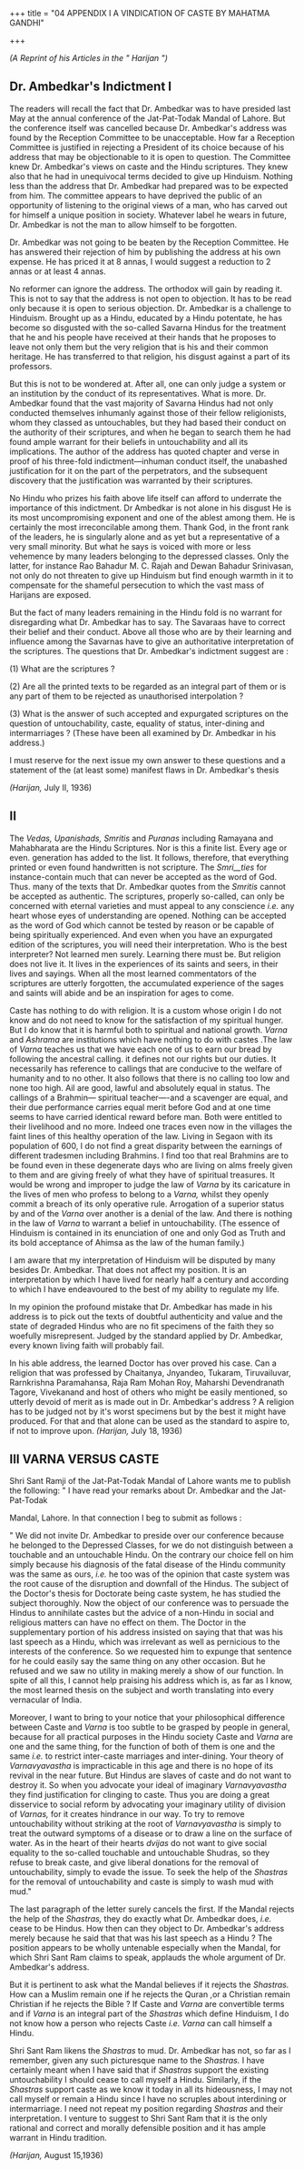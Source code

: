 +++
title = "04 APPENDIX I A VINDICATION OF CASTE BY MAHATMA GANDHI"

+++

_(A Reprint of his Articles in the " Harijan ")_

## **Dr. Ambedkar's Indictment I**

The readers will recall the fact that Dr. Ambedkar was to have presided last May at the annual conference of the Jat-Pat-Todak Mandal of Lahore. But the conference itself was cancelled because Dr. Ambedkar's address was found by the Reception Committee to be unacceptable. How far a Reception Committee is justified in rejecting a President of its choice because of his address that may be objectionable to it is open to question. The Committee knew Dr. Ambedkar's views on caste and the Hindu scriptures. They knew also that he had in unequivocal terms decided to give up Hinduism. Nothing less than the address that Dr. Ambedkar had prepared was to be expected from him. The committee appears to have deprived the public of an opportunity of listening to the original views of a man, who has carved out for himself a unique position in society. Whatever label he wears in future, Dr. Ambedkar is not the man to allow himself to be forgotten.

Dr. Ambedkar was not going to be beaten by the Reception Committee. He has answered their rejection of him by publishing the address at his own expense. He has priced it at 8 annas, I would suggest a reduction to 2 annas or at least 4 annas.

No reformer can ignore the address. The orthodox will gain by reading it. This is not to say that the address is not open to objection. It has to be read only because it is open to serious objection. Dr. Ambedkar is a challenge to Hinduism. Brought up as a Hindu, educated by a Hindu potentate, he has become so disgusted with the so-called Savarna Hindus for the treatment that he and his people have received at their hands that he proposes to leave not only them but the very religion that is his and their common heritage. He has transferred to that religion, his disgust against a part of its professors.

But this is not to be wondered at. After all, one can only judge a system or an institution by the conduct of its representatives. What is more. Dr. Ambedkar found that the vast majority of Savarna Hindus had not only conducted themselves inhumanly against those of their fellow religionists, whom they classed as untouchables, but they had based their conduct on the authority of their scriptures, and when he began to search them he had found ample warrant for their beliefs in untouchability and all its implications. The author of the address has quoted chapter and verse in proof of his three-fold indictment—inhuman conduct itself, the unabashed justification for it on the part of the perpetrators, and the subsequent discovery that the justification was warranted by their scriptures.

No Hindu who prizes his faith above life itself can afford to underrate the importance of this indictment. Dr Ambedkar is not alone in his disgust He is its most uncompromising exponent and one of the ablest among them. He is certainly the most irreconcilable among them. Thank God, in the front rank of the leaders, he is singularly alone and as yet but a representative of a very small minority. But what he says is voiced with more or less vehemence by many leaders belonging to the depressed classes. Only the latter, for instance Rao Bahadur M. C. Rajah and Dewan Bahadur Srinivasan, not only do not threaten to give up Hinduism but find enough warmth in it to compensate for the shameful persecution to which the vast mass of Harijans are exposed.

But the fact of many leaders remaining in the Hindu fold is no warrant for disregarding what Dr. Ambedkar has to say. The Savaraas have to correct their belief and their conduct. Above all those who are by their learning and influence among the Savarnas have to give an authoritative interpretation of the scriptures. The questions that Dr. Ambedkar's indictment suggest are :

(1) What are the scriptures ?

(2) Are all the printed texts to be regarded as an integral part of them or is any part of them to be rejected as unauthorised interpolation ?

(3) What is the answer of such accepted and expurgated scriptures on the question of untouchability, caste, equality of status, inter-dining and intermarriages ? (These have been all examined by Dr. Ambedkar in his address.)

I must reserve for the next issue my own answer to these questions and a statement of the (at least some) manifest flaws in Dr. Ambedkar's thesis

_(Harijan,_ July II, 1936)

## II

The _Vedas, Upanishads, Smritis_ and _Puranas_ including Ramayana and Mahabharata are the Hindu Scriptures. Nor is this a finite list. Every age or even. generation has added to the list. It follows, therefore, that everything printed or even found handwritten is not scripture. The _Smri__ties_ for instance-contain much that can never be accepted as the word of God. Thus. many of the texts that Dr. Ambedkar quotes from the _Smritis_ cannot be accepted as authentic. The scriptures, properly so-called, can only be concerned with eternal varieties and must appeal to any conscience _i.e._ any heart whose eyes of understanding are opened. Nothing can be accepted as the word of God which cannot be tested by reason or be capable of being spiritually experienced. And even when you have an expurgated edition of the scriptures, you will need their interpretation. Who is the best interpreter? Not learned men surely. Learning there must be. But religion does not live it. It lives in the experiences of its saints and seers, in their lives and sayings. When all the most learned commentators of the scriptures are utterly forgotten, the accumulated experience of the sages and saints will abide and be an inspiration for ages to come.

Caste has nothing to do with religion. It is a custom whose origin I do not know and do not need to know for the satisfaction of my spiritual hunger. But I do know that it is harmful both to spiritual and national growth. _Varna_ and _Ashrama_ are institutions which have nothing to do with castes .The law of _Varna_ teaches us that we have each one of us to earn our bread by following the ancestral calling. it defines not our rights but our duties. It necessarily has reference to callings that are conducive to the welfare of humanity and to no other. It also follows that there is no calling too low and none too high. Ail are good, lawful and absolutely equal in status. The callings of a Brahmin— spiritual teacher—-and a scavenger are equal, and their due performance carries equal merit before God and at one time seems to have carried identical reward before man. Both were entitled to their livelihood and no more. Indeed one traces even now in the villages the faint lines of this healthy operation of the law. Living in Segaon with its population of 600, I do not find a great disparity between the earnings of different tradesmen including Brahmins. I find too that real Brahmins are to be found even in these degenerate days who are living on alms freely given to them and are giving freely of what they have of spiritual treasures. It would be wrong and improper to judge the law of _Varna_ by its caricature in the lives of men who profess to belong to a _Varna,_ whilst they openly commit a breach of its only operative rule. Arrogation of a superior status by and of the _Varna_ over another is a denial of the law. And there is nothing in the law of _Varna_ to warrant a belief in untouchability. (The essence of Hinduism is contained in its enunciation of one and only God as Truth and its bold acceptance of Ahimsa as the law of the human family.)

I am aware that my interpretation of Hinduism will be disputed by many besides Dr. Ambedkar. That does not affect my position. It is an interpretation by which I have lived for nearly half a century and according to which I have endeavoured to the best of my ability to regulate my life.

In my opinion the profound mistake that Dr. Ambedkar has made in his address is to pick out the texts of doubtful authenticity and value and the state of degraded Hindus who are no fit specimens of the faith they so woefully misrepresent. Judged by the standard applied by Dr. Ambedkar, every known living faith will probably fail.

In his able address, the learned Doctor has over proved his case. Can a religion that was professed by Chaitanya, Jnyandeo, Tukaram, Tiruvailuvar, Rarnkrishna Paramahansa, Raja Ram Mohan Roy, Maharshi Devendranath Tagore, Vivekanand and host of others who might be easily mentioned, so utterly devoid of merit as is made out in Dr. Ambedkar's address ? A religion has to be judged not by it's worst specimens but by the best it might have produced. For that and that alone can be used as the standard to aspire to, if not to improve upon. _(Harijan,_ July 18, 1936)

## III **VARNA VERSUS CASTE**

Shri Sant Ramji of the Jat-Pat-Todak Mandal of Lahore wants me to publish the following: " I have read your remarks about Dr. Ambedkar and the Jat-Pat-Todak

Mandal, Lahore. In that connection I beg to submit as follows :

" We did not invite  Dr. Ambedkar to preside over our conference because he belonged to the Depressed Classes, for we do not distinguish between a touchable and an untouchable Hindu. On the contrary our choice fell on him simply because his diagnosis of the fatal disease of the Hindu community was the same as ours, _i.e._ he too was of the opinion that caste system was the root cause of the disruption and downfall of the Hindus. The subject of the Doctor's thesis for Doctorate being caste system, he has studied the subject thoroughly. Now the object of our conference was to persuade the Hindus to annihilate castes but the advice of a non-Hindu in social and religious matters can have no effect on them. The Doctor in the supplementary portion of his address insisted on saying that that was his last speech as a Hindu, which was irrelevant as well as pernicious to the interests of the conference. So we requested him to expunge that sentence for he could easily say the same thing on any other occasion. But he refused and we saw no utility in making merely a show of our function. In spite of all this, I cannot help praising his address which is, as far as I know, the most learned thesis on the subject and worth translating into every vernacular of India.

Moreover, I want to bring to your notice that your philosophical difference between Caste and _Varna_ is too subtle to be grasped by people in general, because for all practical purposes in the Hindu society Caste and _Varna_ are one and the same thing, for the function of both of them is one and the same _i.e._ to restrict inter-caste marriages and inter-dining. Your theory of _Varnavyavastha_ is impracticable in this age and there is no hope of its revival in the near future. But Hindus are slaves of caste and do not want to destroy it. So when you advocate your ideal of imaginary _Varnavyavastha_ they find justification for clinging to caste. Thus you are doing a great disservice to social reform by advocating your imaginary utility of division of _Varnas,_ for it creates hindrance in our way. To try to remove untouchability without striking at the root of _Varnavyavastha_ is simply to treat the outward symptoms of a disease or to draw a line on the surface of water. As in the heart of their hearts _dvijas_ do not want to give social equality to the so-called touchable and untouchable Shudras, so they refuse to break caste, and give liberal donations for the removal of untouchability, simply to evade the issue. To seek the help of the _Shastras_ for the removal of untouchability and caste is simply to wash mud with mud."

The last paragraph of the letter surely cancels the first. If the Mandal rejects the help of the _Shastras,_ they do exactly what Dr. Ambedkar does, _i.e._ cease to be Hindus. How then can they object to Dr. Ambedkar's address merely because he said that that was his last speech as a Hindu ? The position appears to be wholly untenable especially when the Mandal, for which Shri Sant Ram claims to speak, applauds the whole argument of Dr. Ambedkar's address.

But it is pertinent to ask what the Mandal believes if it rejects the _Shastras._ How can a Muslim remain one if he rejects the Quran ,or a Christian remain Christian if he rejects the Bible ? If Caste and _Varna_ are convertible terms and if _Varna_ is an integral part of the _Shastras_ which define Hinduism, I do not know how a person who rejects Caste _i.e. Varna_ can call himself a Hindu.

Shri Sant Ram likens the _Shastras_ to mud. Dr. Ambedkar has not, so far as I remember, given any such picturesque name to the _Shastras._ I have certainly meant when I have said that if _Shastras_ support the existing untouchability I should cease to call myself a Hindu. Similarly, if the _Shastras_ support caste as we know it today in all its hideousness, I may not call myself or remain a Hindu since I have no scruples about interdining or intermarriage. I need not repeat my position regarding _Shastras_ and their interpretation. I venture to suggest to Shri Sant Ram that it is the only rational and correct and morally defensible position and it has ample warrant in Hindu tradition.

_(Harijan,_ August 15,1936)

